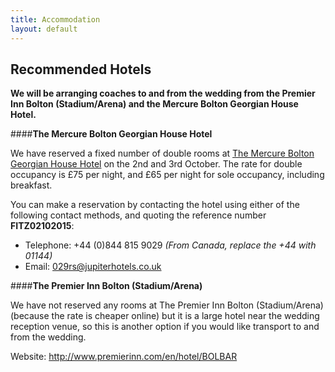 ```yaml
---
title: Accommodation
layout: default
---
```


## Recommended Hotels

**We will be arranging coaches to and from the wedding from the Premier Inn Bolton (Stadium/Arena) and the Mercure Bolton Georgian House Hotel.**

####**The Mercure Bolton Georgian House Hotel**

We have reserved a fixed number of double rooms at [The Mercure Bolton Georgian House Hotel](http://www.mercurebolton.co.uk/) on the 2nd and 3rd October. The rate for double occupancy is £75 per night, and £65 per night for sole occupancy, including breakfast. 

You can make a reservation by contacting the hotel using either of the following contact methods, and quoting the reference number **FITZ02102015**:

* Telephone: +44 (0)844 815 9029 *(From Canada, replace the +44 with 01144)*
* Email: 029rs@jupiterhotels.co.uk




####**The Premier Inn Bolton (Stadium/Arena)**

We have not reserved any rooms at The Premier Inn Bolton (Stadium/Arena) (because the rate is cheaper online) but it is a large hotel near the wedding reception venue, so this is another option if you would like transport to and from the wedding.

Website: http://www.premierinn.com/en/hotel/BOLBAR




